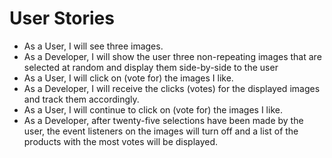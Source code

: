 # User Stories

* As a User, I will see three images.
* As a Developer, I will show the user three non-repeating images that are selected at random and display them side-by-side to the user
* As a User, I will click on (vote for) the images I like.
* As a Developer, I will receive the clicks (votes) for the displayed images and track them accordingly.
* As a User, I will continue to click on (vote for) the images I like. 
* As a Developer, after twenty-five selections have been made by the user, the event listeners on the images will turn off and a list of the products with the most votes will be displayed.